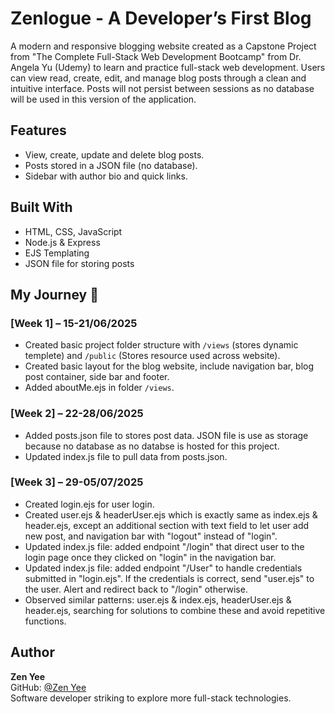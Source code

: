 # Zenlogue - A Developer’s First Blog
A modern and responsive blogging website created as a Capstone Project from "The Complete Full-Stack Web Development Bootcamp" from Dr. Angela Yu (Udemy) to learn and practice full-stack web development. Users can view read, create, edit, and manage blog posts through a clean and intuitive interface. Posts will not persist between sessions as no database will be used in this version of the application. 

## Features
- View, create, update and delete blog posts.
- Posts stored in a JSON file (no database).
- Sidebar with author bio and quick links.

## Built With
- HTML, CSS, JavaScript
- Node.js & Express
- EJS Templating
- JSON file for storing posts

## My Journey 🚀

### [Week 1] – 15-21/06/2025
- Created basic project folder structure with `/views` (stores dynamic templete) and `/public` (Stores resource used across website).
- Created basic layout for the blog website, include navigation bar, blog post container, side bar and footer. 
- Added aboutMe.ejs in folder `/views`.

### [Week 2] – 22-28/06/2025
- Added posts.json file to stores post data. JSON file is use as storage because no database as no databse is hosted for this project.
- Updated index.js file to pull data from posts.json.

### [Week 3] – 29-05/07/2025
- Created login.ejs for user login.
- Created user.ejs & headerUser.ejs which is exactly same as index.ejs & header.ejs, except an additional section with text field to let user add new post, and navigation bar with "logout" instead of "login".
- Updated index.js file: added endpoint "/login" that direct user to the login page once they clicked on "login" in the navigation bar.
- Updated index.js file: added endpoint "/User" to handle credentials submitted in "login.ejs". If the credentials is correct, send "user.ejs" to the user. Alert and redirect back to "/login" otherwise.
- Observed similar patterns: user.ejs & index.ejs, headerUser.ejs & header.ejs, searching for solutions to combine these and avoid repetitive functions.


## Author
**Zen Yee**  
GitHub: [@Zen Yee](https://github.com/Zen-Yee)  
Software developer striking to explore more full-stack technologies.